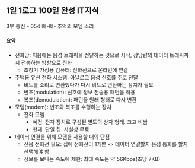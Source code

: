 ## 1일 1로그 100일 완성 IT지식

3부 통신 - 054 삐-삐- 추억의 모뎀 소리

#### 요약

- 전화망: 처음에는 음성 트래픽을 전달하는 것으로 시작, 상당량의 데이터 트래픽까지 전송하는 방향으로 진화
  - 초창기 가정용 컴퓨터: 전화선으로 온라인에 연결
- 주택용 유선 전화 시스템: 아날로그 음성 신호를 주로 전달
  - 비트를 소리로 변환했다가 다시 비트로 변환하는 장치가 필요
  - 변조(modulation): 신호에 정보 전송용 패턴을 적용
  - 복조(demodulation): 패턴을 원래 형태로 다시 변환
- 모뎀(modem): 변조와 복조를 수행하는 장치
  - 전화 모뎀
    - 예전: 전자 장치로 구성된 별도의 상자 형태. 크고 비쌈
    - 현재: 단일 칩. 사실상 무료
- 데이터 연결을 위해 모뎀을 사용할 때의 단점
  - 전용 전화선 필요: 집에 전화선이 1개뿐 -> 데이터 연결할지 음성 통화를 할지 선택해야 함
  - 정보를 보내는 속도에 제한: 최대 속도는 약 56Kbps(초당 7KB)
